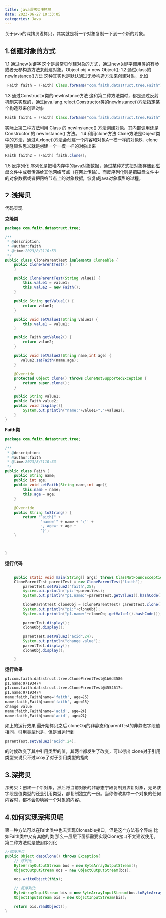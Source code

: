 ```yaml
---
title: java深拷贝浅拷贝
date: 2023-06-27 10:33:05
categories: Java
---
```


关于java的深拷贝浅拷贝，其实就是将一个对象复制一下到一个新的对象。
## 1.创建对象的方式
1.1 通过new关键字
这个是最常见创建对象的方式，通过new关键字调用类的有参或者无参构造方法来创建对象。Object obj = new Object();
1.2 通过class的newInstance()方法
这种其实也是默认通过无参构造方法来创建对象，比如
``` java
 Faith faith = (Faith) Class.forName("com.faith.datastruct.tree.Faith").newInstance();
```
1.3 通过Constructor类的newInstance方法
这和第二种方法类时，都是通过反射机制来实现的，通过java.lang.relect.Constructor类的newInstance()方法指定某个构造器来创建对象
```java
Faith faith1 = (Faith) Class.forName("com.faith.datastruct.tree.Faith").getConstructor().newInstance();
```
实际上第二种方法利用 Class 的 newInstance() 方法创建对象，其内部调用还是 Constructor 的 newInstance() 方法。
1.4 利用clone方法
Clone方法是Object类中的方法，通过A.clone()方法会创建一个内容和对象A一模一样的对象B，clone克隆顾名思义就是创建一个一模一样的对象出来
```java
Faith faith2 = (Faith) faith.clone();
```
1.5 反序列化
序列化是把堆内存中的java对象数据，通过某种方式把对象存储到磁盘文件中或者传递给其他网络节点（在网上传输）。而反序列化则是把磁盘文件中的对象数据或者把网络节点上的对象数据，恢复成java对象模型的过程。

## 2.浅拷贝
代码实现

**克隆类**
```java
package com.faith.datastruct.tree;

/**
 * @description:
 * @author:faith
 * @time:2023/8/2110:53
 */
public class CloneParentTest implements Cloneable {
    public CloneParentTest() {
    }

    public CloneParentTest(String value1) {
        this.value1 = value1;
        this.value2 = new Faith();
    }

    public String getValue1() {
        return value1;
    }

    public void setValue1(String value1) {
        this.value1 = value1;
    }

    public Faith getValue2() {
        return value2;
    }

    public void setValue2(String name,int age) {
       value2.setFaith(name,age);
    }

    @Override
    protected Object clone() throws CloneNotSupportedException {
        return super.clone();
    }

    public String value1;
    public Faith value2;
    public void display(){
        System.out.println("name:"+value1+","+value2);
    }
}
```

**Faith类**
```java
package com.faith.datastruct.tree;

/**
 * @description:
 * @author:faith
 * @time:2023/8/2110:33
 */
public class Faith {
    public String name;
    public int age;
    public void setFaith(String name,int age){
        this.name = name;
        this.age = age;
    }

    @Override
    public String toString() {
        return "Faith{" +
                "name='" + name + '\'' +
                ", age=" + age +
                '}';
    }



}

```
**运行代码**
```java
    
    public static void main(String[] args) throws ClassNotFoundException, InstantiationException, IllegalAccessException, NoSuchMethodException, InvocationTargetException, CloneNotSupportedException {
    CloneParentTest parentTest = new CloneParentTest("faith");
        parentTest.setValue2("faith",25);
        System.out.println("p1:"+parentTest);
        System.out.println("p1.name:"+parentTest.getValue1().hashCode());

        CloneParentTest cloneObj = (CloneParentTest) parentTest.clone();
        System.out.println("p1:"+cloneObj);
        System.out.println("p1.name:"+cloneObj.getValue1().hashCode());

        parentTest.display();
        cloneObj.display();

        parentTest.setValue2("acid",24);
        System.out.println("change value");
        parentTest.display();
        cloneObj.display();

    }
```

**运行效果**
```bash
p1:com.faith.datastruct.tree.CloneParentTest@1b6d3586
p1.name:97193474
p1:com.faith.datastruct.tree.CloneParentTest@4554617c
p1.name:97193474
name:faith,Faith{name='faith', age=25}
name:faith,Faith{name='faith', age=25}
change value
name:faith,Faith{name='acid', age=24}
name:faith,Faith{name='acid', age=24}

```
如上的运行效果 最开始拷贝之后 cloneObj的非静态和parentTest的非静态字段值相同，引用类型也是，但是当运行到
```java
parentTest.setValue2("acid",24);
```
的时候改变了其中引用类型的值，其两个都发生了改变，可以得出 clone对于引用类型来说只不过copy了对于引用类型的指向

## 3.深拷贝
深拷贝：创建一个新对象，然后将当前对象的非静态字段复制到该新对象，无论该字段是值类型的还是引用类型，都复制独立的一份。当你修改其中一个对象的任何内容时，都不会影响另一个对象的内容。

## 4.如何实现深拷贝呢
第一种方法可以在Faith类中也去实现Cloneable接口，但是这个方法有个弊端 比如Faith类中又有其他的类 那么一层层下面都需要实现Clone接口不太建议使用。
第二种方法就是使用序列化
```java
//深度拷贝
public Object deepClone() throws Exception{
    // 序列化
    ByteArrayOutputStream bos = new ByteArrayOutputStream();
    ObjectOutputStream oos = new ObjectOutputStream(bos);

    oos.writeObject(this);

    // 反序列化
    ByteArrayInputStream bis = new ByteArrayInputStream(bos.toByteArray());
    ObjectInputStream ois = new ObjectInputStream(bis);

    return ois.readObject();
}
```